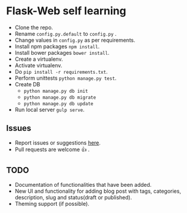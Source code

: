 # Flask-Web self learning

* Clone the repo.
* Rename ```config.py.default``` to ```config.py``` .
* Change values in ```config.py``` as per requirements.
* Install npm packages ```npm install```.
* Install bower packages ```bower install```.
* Create a virtualenv.
* Activate virtualenv.
* Do ```pip install -r requirements.txt```.
* Perform unittests ```python manage.py test```.
* Create DB
    * ```python manage.py db init```
    * ```python manage.py db migrate```
    * ```python manage.py db update```
* Run local server ```gulp serve```.

## Issues
* Report issues or suggestions [here](https://github.com/brijeshb42/yapper/issues/new).
* Pull requests are welcome :thumbsup: .

## TODO

* Documentation of functionalities that have been added.
* New UI and functionality for adding blog post with tags, categories, description, slug and status(draft or published).
* Theming support (if possible).
